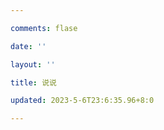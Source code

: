 ```yaml
---

comments: flase

date: ''

layout: ''

title: 说说

updated: 2023-5-6T23:6:35.96+8:0

---
```

<script src="https://cdn.jsdelivr.net/npm/qexo-static@1.5.1/hexo/talks.min.js"></script>

<link rel="stylesheet" href="https://cdn.jsdelivr.net/npm/qexo-static@1.5.1/hexo/talks.min.css">

<div id="qexot"></div>

<script>showQexoTalks("qexot", "${SITE}", 5)</script>
